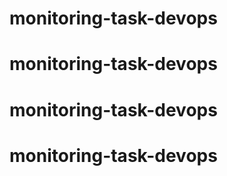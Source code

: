# monitoring-task-devops
# monitoring-task-devops
# monitoring-task-devops
# monitoring-task-devops
